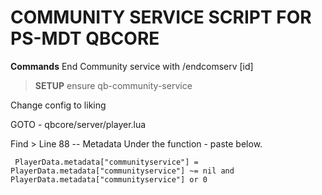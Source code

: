 # COMMUNITY SERVICE SCRIPT FOR PS-MDT QBCORE

**Commands**
End Community service with /endcomserv [id]


> **SETUP**
ensure qb-community-service

Change config to liking

GOTO - qbcore/server/player.lua

Find > Line 88 -- Metadata
Under the function - paste below. 
```
 PlayerData.metadata["communityservice"] = PlayerData.metadata["communityservice"] ~= nil and PlayerData.metadata["communityservice"] or 0

```

